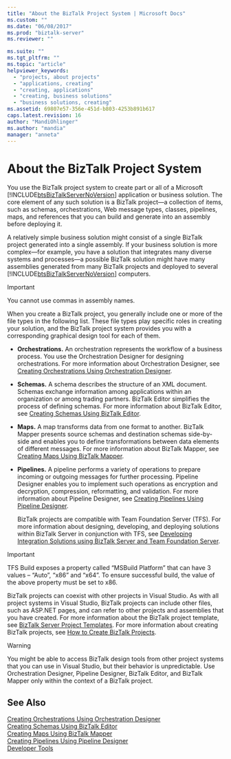 ```yaml
---
title: "About the BizTalk Project System | Microsoft Docs"
ms.custom: ""
ms.date: "06/08/2017"
ms.prod: "biztalk-server"
ms.reviewer: ""

ms.suite: ""
ms.tgt_pltfrm: ""
ms.topic: "article"
helpviewer_keywords: 
  - "projects, about projects"
  - "applications, creating"
  - "creating, applications"
  - "creating, business solutions"
  - "business solutions, creating"
ms.assetid: 69807e57-356e-451d-b803-4253b891b617
caps.latest.revision: 16
author: "MandiOhlinger"
ms.author: "mandia"
manager: "anneta"
---
```

# About the BizTalk Project System
You use the BizTalk project system to create part or all of a Microsoft [!INCLUDE[btsBizTalkServerNoVersion](../includes/btsbiztalkservernoversion-md.md)] application or business solution. The core element of any such solution is a BizTalk project—a collection of items, such as schemas, orchestrations, Web message types, classes, pipelines, maps, and references that you can build and generate into an assembly before deploying it.  
  
 A relatively simple business solution might consist of a single BizTalk project generated into a single assembly. If your business solution is more complex—for example, you have a solution that integrates many diverse systems and processes—a possible BizTalk solution might have many assemblies generated from many BizTalk projects and deployed to several [!INCLUDE[btsBizTalkServerNoVersion](../includes/btsbiztalkservernoversion-md.md)] computers.  
  
> [!IMPORTANT]
>  You cannot use commas in assembly names.  
  
 When you create a BizTalk project, you generally include one or more of the file types in the following list. These file types play specific roles in creating your solution, and the BizTalk project system provides you with a corresponding graphical design tool for each of them.  
  
- **Orchestrations.** An orchestration represents the workflow of a business process. You use the Orchestration Designer for designing orchestrations. For more information about Orchestration Designer, see [Creating Orchestrations Using Orchestration Designer](../core/creating-orchestrations-using-orchestration-designer.md).  
  
- **Schemas.** A schema describes the structure of an XML document. Schemas exchange information among applications within an organization or among trading partners. BizTalk Editor simplifies the process of defining schemas. For more information about BizTalk Editor, see [Creating Schemas Using BizTalk Editor](../core/creating-schemas-using-biztalk-editor.md).  
  
- **Maps.** A map transforms data from one format to another. BizTalk Mapper presents source schemas and destination schemas side-by-side and enables you to define transformations between data elements of different messages. For more information about BizTalk Mapper, see [Creating Maps Using BizTalk Mapper](../core/creating-maps-using-biztalk-mapper.md).  
  
- **Pipelines.** A pipeline performs a variety of operations to prepare incoming or outgoing messages for further processing. Pipeline Designer enables you to implement such operations as encryption and decryption, compression, reformatting, and validation. For more information about Pipeline Designer, see [Creating Pipelines Using Pipeline Designer](../core/creating-pipelines-using-pipeline-designer.md).  
  
  BizTalk projects are compatible with Team Foundation Server (TFS). For more information about designing, developing, and deploying solutions within BizTalk Server in conjunction with TFS, see [Developing Integration Solutions using BizTalk Server and Team Foundation Server](http://www.microsoft.com/downloads/details.aspx?FamilyID=ed7bd0ee-1385-4041-8f2a-354594ee88f3&DisplayLang=en).  
  
> [!IMPORTANT]
>  TFS Build exposes a property called “MSBuild Platform” that can have 3 values – “Auto”, “x86” and “x64”. To ensure successful build, the value of the above property must be set to x86.  
  
 BizTalk projects can coexist with other projects in Visual Studio. As with all project systems in Visual Studio, BizTalk projects can include other files, such as ASP.NET pages, and can refer to other projects and assemblies that you have created. For more information about the BizTalk project template, see [BizTalk Server Project Templates](../core/biztalk-server-project-templates.md). For more information about creating BizTalk projects, see [How to Create BizTalk Projects](../core/how-to-create-biztalk-projects.md).  
  
> [!WARNING]
>  You might be able to access BizTalk design tools from other project systems that you can use in Visual Studio, but their behavior is unpredictable. Use Orchestration Designer, Pipeline Designer, BizTalk Editor, and BizTalk Mapper only within the context of a BizTalk project.  
  
## See Also  
 [Creating Orchestrations Using Orchestration Designer](../core/creating-orchestrations-using-orchestration-designer.md)   
 [Creating Schemas Using BizTalk Editor](../core/creating-schemas-using-biztalk-editor.md)   
 [Creating Maps Using BizTalk Mapper](../core/creating-maps-using-biztalk-mapper.md)   
 [Creating Pipelines Using Pipeline Designer](../core/creating-pipelines-using-pipeline-designer.md)   
 [Developer Tools](../core/developer-tools.md)